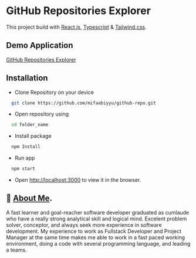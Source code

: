 # GitHub Repositories Explorer

This project build with [React.js](https://react.dev/), [Typescript](https://www.typescriptlang.org/) & [Tailwind.css](https://tailwindcss.com/).

## Demo Application

[GitHub Repositories Explorer](https://findmyrepo.vercel.app/)

## Installation

- Clone Repository on your device

```bash
  git clone https://github.com/mifaabiyyu/github-repo.git
```

- Open repository using

```bash
  cd folder_name
```

- Install package

```bash
  npm Install
```

- Run app

```bash
  npm start
```

- Open [http://localhost:3000](http://localhost:3000) to view it in the browser.

## 🚀 [About Me](https://mifa-abiyyu.vercel.app/).

A fast learner and goal-reacher software developer graduated as cumlaude who have a really strong analytical skill and logical mind. Excelent problem solver, conceptor, and always seek more experience in software development. My experience to work as Fullstack Developer and Project Manager at the same time makes me able to work in a fast paced working environment, doing a code with several programming language, and leading a teams.
